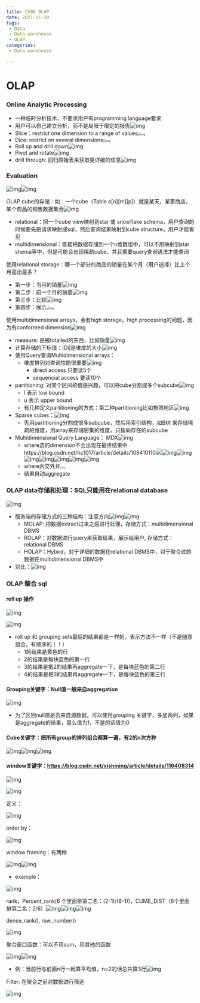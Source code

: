 ```yaml
---
title: Ch06 OLAP
date: 2021-11-30
tags:
 - Data
 - Data warehouse
 - OLAP
categories:
 - Data warehouse

---
```




# OLAP

### Online Analytic Processing

+ 一种临时分析技术，不要求用户有programming language要求
+ 用户可以自己建立分析，而不是局限于限定的报告![img](https://markdown-1301334775.cos.eu-frankfurt.myqcloud.com/markdown/232f976b-7364-4df6-abd7-2bc242c5cc80-14899999.jpg)
+ Slice：restrict one dimension to a range of values<img src="https://markdown-1301334775.cos.eu-frankfurt.myqcloud.com/markdown/e648f057-ab68-4ba6-8ff8-cd4e15098795-14899999.jpg" alt="img" style="zoom:50%;" />
+ Dice: restrict on several dimensions<img src="https://markdown-1301334775.cos.eu-frankfurt.myqcloud.com/markdown/5805853e-0034-465b-b4d6-89d5191cf647-14899999.jpg" alt="img" style="zoom:50%;" />
+ Roll up and drill down![img](https://markdown-1301334775.cos.eu-frankfurt.myqcloud.com/markdown/ac676a9d-abeb-49f2-a515-c2b16da33b4b-14899999.jpg)
+ Pivot and rotate![img](https://markdown-1301334775.cos.eu-frankfurt.myqcloud.com/markdown/0c469085-9afd-4c3c-89a9-c2d0c4a18f4a-14899999.jpg)
+ drill through: 回归原始表来获取更详细的信息![img](https://markdown-1301334775.cos.eu-frankfurt.myqcloud.com/markdown/80f08cd2-be2b-406f-a9aa-a65a956a9472-14899999.jpg)



### Evaluation

![img](https://markdown-1301334775.cos.eu-frankfurt.myqcloud.com/markdown/dca3472d-c53b-4319-a2fd-df1c850b0b34-14899999.jpg)![img](https://markdown-1301334775.cos.eu-frankfurt.myqcloud.com/markdown/a190b455-2c66-4878-a6a5-dcb564d0e85b-14899999.jpg)



OLAP cube的存储：如：一个cube（Table a[n][m][p]）就是某天，某家商店，某个商品的销售数据集合![img](https://markdown-1301334775.cos.eu-frankfurt.myqcloud.com/markdown/a33465c8-514f-48f9-8520-2f22b9835208-14899999.jpg)

+ relational：把一个cube view映射到star 或 snowflake schema，用户查询的时候要先把请求映射成sql，然后查询结果映射到cube structure，用户才能看见
+ multidimensional：直接把数据存储到一个n维数组中，可以不用映射到star shema等中，但是可能会出现稀疏cube，并且需要query查询语法才能查询



使用relational storage：哪一个部分的商品的销量在某个月（用户选择）比上个月高出最多？

+ 第一步：当月的销量![img](https://markdown-1301334775.cos.eu-frankfurt.myqcloud.com/markdown/1561fec4-c0e9-4323-8900-61cafe6686a0-14899999.jpg)
+ 第二步：前一个月的销量![img](https://markdown-1301334775.cos.eu-frankfurt.myqcloud.com/markdown/31e0bdc3-9eaa-4980-8dc9-404d1e5a1ddd-14899999.jpg)
+ 第三步：比较![img](https://markdown-1301334775.cos.eu-frankfurt.myqcloud.com/markdown/d4ddaa09-f13d-4f77-8a4f-aab602ef1039-14899999.jpg)
+ 第四步：展示<img src="https://markdown-1301334775.cos.eu-frankfurt.myqcloud.com/markdown/9b2feeb8-56d0-457e-908d-e1bc1d85dcac-14899999.jpg" alt="img" style="zoom:50%;" />



使用multidimensional arrays，会有high storage，high processing的问题，因为有conformed dimension![img](https://markdown-1301334775.cos.eu-frankfurt.myqcloud.com/markdown/3a1c12b0-769d-4cdb-9414-a4d4bb1406aa-14899999.jpg)

+ measure: 是被totalled的东西，比如销量![img](https://markdown-1301334775.cos.eu-frankfurt.myqcloud.com/markdown/f2def006-2f89-44b1-baad-c4434f5b5a18-14899999.jpg)
+ 计算存储的下标值：|Di|是维度的大小![img](https://markdown-1301334775.cos.eu-frankfurt.myqcloud.com/markdown/192b0c64-d57e-4096-94d8-9e566258ec9c-14899999.jpg)
+ 使用Query查询Multidimensional arrays：
  + 维度排列对查询性能很重要![img](https://markdown-1301334775.cos.eu-frankfurt.myqcloud.com/markdown/ec3d6a14-09f2-40f6-8bc5-52e0b0b6df3b-14899999.jpg)
    + direct access 只要读5个
    + sequencial access 要读10个
+ partitioning: 对某个区间的值感兴趣，可以把cube分割成多个subcube![img](https://markdown-1301334775.cos.eu-frankfurt.myqcloud.com/markdown/94cd7f18-d0d5-4d2c-9ea4-157e3e8f73e0-14899999.jpg)
  + l 表示 low bound
  + u 表示 upper bound
  + 有几种定义partitioning的方式：第二种partitioning比如按照地区![img](https://markdown-1301334775.cos.eu-frankfurt.myqcloud.com/markdown/6756ae75-f14d-4938-8691-971965f2ee30-14899999.jpg)
+ Sparse cubes：![img](https://markdown-1301334775.cos.eu-frankfurt.myqcloud.com/markdown/2110690f-d64d-43ca-8a9a-6d07121d4d95-14899999.jpg)
  + 先用partitioning分割成很多subcube，然后用索引结构，如B树 来存储稀疏的维度，用array来存储密集的维度，只指向存在的subcube
+ Multidimensional Query Language： MDX![img](https://markdown-1301334775.cos.eu-frankfurt.myqcloud.com/markdown/89fc6bc9-6eba-4e26-a2f8-22741da797bb-14899999.jpg)
  + where选的dimension不会出现在最终结果中https://blog.csdn.net/hc1017/article/details/108410110![](https://markdown-1301334775.cos.eu-frankfurt.myqcloud.com/markdown/3a48326e-8b1c-4251-b9e5-e440ba074d92-14899999.jpg)![img](https://markdown-1301334775.cos.eu-frankfurt.myqcloud.com/markdown/063a677d-6757-4576-af9f-b2139af40be9-14899999.jpg)![img](https://markdown-1301334775.cos.eu-frankfurt.myqcloud.com/markdown/b75986eb-24dd-4666-acb7-9af09209c6b0-14899999.jpg)![img](https://markdown-1301334775.cos.eu-frankfurt.myqcloud.com/markdown/70a2b6d3-2c3b-4b41-8934-becec79afe6f-14899999.jpg)![img](https://markdown-1301334775.cos.eu-frankfurt.myqcloud.com/markdown/09953428-e95c-4743-9cf3-4f1a630ce406-14899999.jpg)![img](https://markdown-1301334775.cos.eu-frankfurt.myqcloud.com/markdown/51e269aa-ee15-4ac3-b668-79b3394a28af-14899999.jpg)![img](https://markdown-1301334775.cos.eu-frankfurt.myqcloud.com/markdown/1dcd758a-f91a-40ed-ad9b-e9165d49cd5d-14899999.jpg)![img](https://markdown-1301334775.cos.eu-frankfurt.myqcloud.com/markdown/35e9ac0e-56c4-420d-ba0f-4a611d75bc30-14899999.jpg)
  + where内交外并<img src="https://markdown-1301334775.cos.eu-frankfurt.myqcloud.com/markdown/6752093f-b693-4642-b2ea-b8f8c8f2a0f6-14899999.jpg" alt="img" style="zoom: 33%;" />
  + 结果自动aggregate



### OLAP data存储和处理：SQL只能用在relational database

![img](https://markdown-1301334775.cos.eu-frankfurt.myqcloud.com/markdown/07810237-627d-4dda-b91c-821e4b1c7ab3-14899999.jpg)

+ 服务端的存储方式的三种结构：注意方向![img](https://markdown-1301334775.cos.eu-frankfurt.myqcloud.com/markdown/be4bea48-d892-4626-9273-81405d2458f9-14899999.jpg)![img](https://markdown-1301334775.cos.eu-frankfurt.myqcloud.com/markdown/b2b0e5ef-9057-4abf-aa7a-c99bf75ba0ca-14899999.jpg)
  + MOLAP: 把数据extract过来之后进行处理，存储方式：multidimensional DBMS
  + ROLAP：对数据进行query来获取结果，展示给用户, 存储方式：relational DBMS
  + HOLAP：Hybird，对于详细的数据在relational DBMS中，对于聚合过的数据在multidimensional DBMS中
+ 对比：![img](https://markdown-1301334775.cos.eu-frankfurt.myqcloud.com/markdown/f091148f-6aa1-41e8-8af1-95d31a902b6e-14899999.jpg)



### OLAP 整合 sql

#### roll up 操作

![img](https://markdown-1301334775.cos.eu-frankfurt.myqcloud.com/markdown/b5408f69-07d3-4d8e-a1f7-3c366a152b4a-14899999.jpg)

![img](https://markdown-1301334775.cos.eu-frankfurt.myqcloud.com/markdown/f9ff1119-e676-42c7-97b6-56fe5bd9449f-14899999.jpg)

+ roll up 和 grouping sets最后的结果都是一样的，表示方法不一样（不是随意组合，有顺序的！！）
  + 1的结果是黄色的行 
  + 2的结果是每块蓝色的第一行
  + 3的结果是把2的结果再aggregate一下，是每块蓝色的第二行
  + 4的结果是把3的结果再aggregate一下，是每块蓝色的第三行



#### Grouping关键字：Null值一般来自aggregation

![img](https://markdown-1301334775.cos.eu-frankfurt.myqcloud.com/markdown/de65062e-1dfc-4c2c-97eb-6fc43d952363-14899999.jpg)

+ 为了区别null值是否来自源数据，可以使用grouping 关键字，多加两列，如果是aggregate的结果，那么值为1，不是的话值为0



#### Cube关键字：把所有group的排列组合都算一遍，有2的n次方种

![img](https://markdown-1301334775.cos.eu-frankfurt.myqcloud.com/markdown/3244c477-f4c6-48c7-899f-c86312387ebc-14899999.jpg)![img](https://markdown-1301334775.cos.eu-frankfurt.myqcloud.com/markdown/570de67d-a66f-4d17-b7ce-d5cc52f5a309-14899999.jpg)![img](https://markdown-1301334775.cos.eu-frankfurt.myqcloud.com/markdown/fea02ff0-b98d-450a-ba94-82da67dd94a4-14899999.jpg)



#### window关键字：https://blog.csdn.net/xishining/article/details/116408314

![img](https://markdown-1301334775.cos.eu-frankfurt.myqcloud.com/markdown/bcf6a961-ff0a-46a9-9127-de0e9707ecca-14899999.jpg)

![img](https://markdown-1301334775.cos.eu-frankfurt.myqcloud.com/markdown/de4bd0f1-fe21-4f10-9965-94279c141879-14899999.jpg)

定义：



![img](https://markdown-1301334775.cos.eu-frankfurt.myqcloud.com/markdown/b1545972-5d40-4148-950d-c93e0c9eba4c-14899999.jpg)



order by：



![img](https://markdown-1301334775.cos.eu-frankfurt.myqcloud.com/markdown/91cd8e64-1dac-4c7f-9bdb-04f047f82997-14899999.jpg)

window framing：有两种

![img](https://markdown-1301334775.cos.eu-frankfurt.myqcloud.com/markdown/e20f5b95-bc74-4e9e-9f61-c53804bd8db1-14899999.jpg)![img](https://markdown-1301334775.cos.eu-frankfurt.myqcloud.com/markdown/d4ff8204-bb62-4817-a85d-8e2755280e5c-14899999.jpg)

+ example：

![img](https://markdown-1301334775.cos.eu-frankfurt.myqcloud.com/markdown/45fac353-4981-4e63-bf9a-a1f67f88060a-14899999.jpg)



rank，Percent_rank(6 个里面排第二名：(2-1)/(6-1))，CUME_DIST（6个里面排第二名：2/6）![img](https://markdown-1301334775.cos.eu-frankfurt.myqcloud.com/markdown/a0cc9818-08c1-4398-92bf-813b8660fc8a-14899999.jpg)![img](https://markdown-1301334775.cos.eu-frankfurt.myqcloud.com/markdown/00f04c7c-1ae7-47b3-8810-aae537ea0220-14899999.jpg)![img](https://markdown-1301334775.cos.eu-frankfurt.myqcloud.com/markdown/d55f08ae-e79c-4ba8-a06f-9cf7aabe0981-14899999.jpg)



dense_rank(), row_number()

![img](https://markdown-1301334775.cos.eu-frankfurt.myqcloud.com/markdown/743610c3-2570-4c95-834b-1c400f7eeb7f-14899999.jpg)



聚合窗口函数：可以不用sum，用其他的函数

![img](https://markdown-1301334775.cos.eu-frankfurt.myqcloud.com/markdown/7814e867-ea33-43e7-a259-14f1109554e5-14899999.jpg)![img](https://markdown-1301334775.cos.eu-frankfurt.myqcloud.com/markdown/90499c14-8705-41b7-8940-2f6fe86d1828-14899999.jpg)

+ 例：当前行与前面n行一起算平均值，n=2的话总共算3行![img](https://markdown-1301334775.cos.eu-frankfurt.myqcloud.com/markdown/4a930b30-ee9c-4510-91f2-a6725a226c9a-14899999.jpg)



Filter: 在聚合之前对数据进行筛选

![img](https://markdown-1301334775.cos.eu-frankfurt.myqcloud.com/markdown/d1ca1e89-3780-4b2f-a0fe-367e74259952-14899999.jpg)





